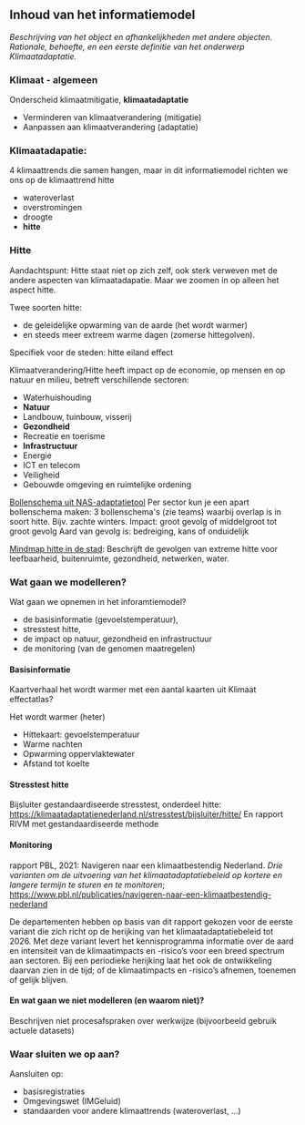 ## Inhoud van het informatiemodel

_Beschrijving van het object en afhankelijkheden met andere objecten. Rationale, behoefte, en een eerste definitie van het onderwerp Klimaatadaptatie._


### Klimaat - algemeen
Onderscheid klimaatmitigatie, **klimaatadaptatie**
- Verminderen van klimaatverandering (mitigatie)
- Aanpassen aan klimaatverandering (adaptatie)

### Klimaatadapatie:
4 klimaattrends die samen hangen, maar in dit informatiemodel richten we ons op de klimaattrend hitte
- wateroverlast
- overstromingen
- droogte
- **hitte**

### Hitte
Aandachtspunt: Hitte staat niet op zich zelf, ook sterk verweven met de andere aspecten van klimaatadapatie. Maar we zoomen in op alleen het aspect hitte.

Twee soorten hitte: 
- de geleidelijke opwarming van de aarde (het wordt warmer) 
- en steeds meer extreem warme dagen (zomerse hittegolven).

Specifiek voor de steden: hitte eiland effect




Klimaatverandering/Hitte heeft impact op de economie, op mensen en op natuur en milieu, betreft verschillende sectoren: 
- Waterhuishouding
- **Natuur**
- Landbouw, tuinbouw, visserij
- **Gezondheid**
- Recreatie en toerisme
- **Infrastructuur**
- Energie
- ICT en telecom
- Veiligheid
- Gebouwde omgeving en ruimtelijke ordening

[Bollenschema uit NAS-adaptatietool](https://nas-adaptatietool.nl/)
Per sector kun je een apart bollenschema maken: 3 bollenschema's (zie teams) waarbij overlap is in soort hitte. Bijv. zachte winters.
Impact: groot gevolg of middelgroot tot groot gevolg
Aard van gevolg is: bedreiging, kans of onduidelijk

[Mindmap hitte in de stad](https://www.hittebestendigestad.nl/mindmap/): Beschrijft de gevolgen van extreme hitte voor leefbaarheid, buitenruimte, gezondheid, netwerken, water.


### Wat gaan we modelleren?  
Wat gaan we opnemen in het inforamtiemodel?
- de basisinformatie (gevoelstemperatuur),
- stresstest hitte, 
- de impact op natuur, gezondheid en infrastructuur 
- de monitoring (van de genomen maatregelen) 


#### Basisinformatie
Kaartverhaal het wordt warmer met een aantal kaarten uit Klimaat effectatlas?

Het wordt warmer (heter)
- Hittekaart: gevoelstemperatuur
- Warme nachten
- Opwarming oppervlaktewater
- Afstand tot koelte

#### Stresstest hitte
Bijsluiter gestandaardiseerde stresstest, onderdeel hitte: https://klimaatadaptatienederland.nl/stresstest/bijsluiter/hitte/
En rapport RIVM met  gestandaardiseerde methode

#### Monitoring
rapport PBL, 2021: Navigeren naar een klimaatbestendig Nederland. *Drie varianten om de uitvoering van het klimaatadaptatiebeleid op kortere en langere termijn te sturen en te monitoren*; https://www.pbl.nl/publicaties/navigeren-naar-een-klimaatbestendig-nederland

De departementen hebben op basis van dit rapport gekozen voor de eerste variant die zich richt op de herijking van het klimaatadaptatiebeleid tot 2026. Met deze variant levert het kennisprogramma informatie over de aard en intensiteit van de klimaatimpacts en -risico’s voor een breed spectrum aan sectoren. Bij een periodieke herijking laat het ook de ontwikkeling daarvan zien in de tijd; of de klimaatimpacts en -risico’s afnemen, toenemen of gelijk blijven. 



#### En wat gaan we niet modelleren (en waarom niet)?
Beschrijven niet procesafspraken over werkwijze (bijvoorbeeld gebruik actuele datasets)

### Waar sluiten we op aan?
Aansluiten op:
- basisregistraties
- Omgevingswet (IMGeluid)
- standaarden voor andere klimaattrends (wateroverlast, ...)
